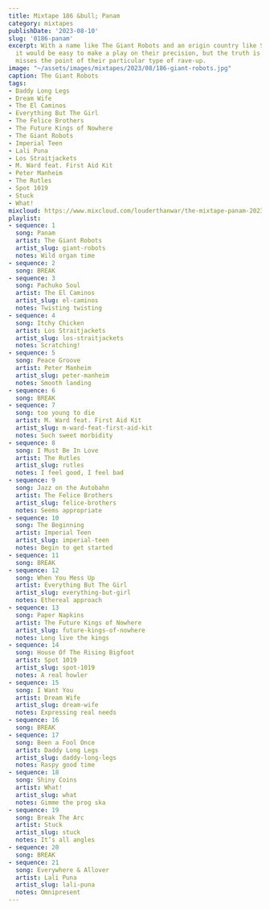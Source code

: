 ```yaml
---
title: Mixtape 186 &bull; Panam
category: mixtapes
publishDate: '2023-08-10'
slug: '0186-panam'
excerpt: With a name like The Giant Robots and an origin country like Switzerland,
  it would be easy to make a play on their precision, but the truth is that completely
  misses the point of their particular type of rave-up.
image: "~/assets/images/mixtapes/2023/08/186-giant-robots.jpg"
caption: The Giant Robots
tags:
- Daddy Long Legs
- Dream Wife
- The El Caminos
- Everything But The Girl
- The Felice Brothers
- The Future Kings of Nowhere
- The Giant Robots
- Imperial Teen
- Lali Puna
- Los Straitjackets
- M. Ward feat. First Aid Kit
- Peter Manheim
- The Rutles
- Spot 1019
- Stuck
- What!
mixcloud: https://www.mixcloud.com/louderthanwar/the-mixtape-panam-2023-08-10/
playlist:
- sequence: 1
  song: Panam
  artist: The Giant Robots
  artist_slug: giant-robots
  notes: Wild organ time
- sequence: 2
  song: BREAK
- sequence: 3
  song: Pachuko Soul
  artist: The El Caminos
  artist_slug: el-caminos
  notes: Twisting twisting
- sequence: 4
  song: Itchy Chicken
  artist: Los Straitjackets
  artist_slug: los-straitjackets
  notes: Scratching!
- sequence: 5
  song: Peace Groove
  artist: Peter Manheim
  artist_slug: peter-manheim
  notes: Smooth landing
- sequence: 6
  song: BREAK
- sequence: 7
  song: too young to die
  artist: M. Ward feat. First Aid Kit
  artist_slug: m-ward-feat-first-aid-kit
  notes: Such sweet morbidity
- sequence: 8
  song: I Must Be In Love
  artist: The Rutles
  artist_slug: rutles
  notes: I feel good, I feel bad
- sequence: 9
  song: Jazz on the Autobahn
  artist: The Felice Brothers
  artist_slug: felice-brothers
  notes: Seems appropriate
- sequence: 10
  song: The Beginning
  artist: Imperial Teen
  artist_slug: imperial-teen
  notes: Begin to get started
- sequence: 11
  song: BREAK
- sequence: 12
  song: When You Mess Up
  artist: Everything But The Girl
  artist_slug: everything-but-girl
  notes: Ethereal approach
- sequence: 13
  song: Paper Napkins
  artist: The Future Kings of Nowhere
  artist_slug: future-kings-of-nowhere
  notes: Long live the kings
- sequence: 14
  song: House Of The Rising Bigfoot
  artist: Spot 1019
  artist_slug: spot-1019
  notes: A real howler
- sequence: 15
  song: I Want You
  artist: Dream Wife
  artist_slug: dream-wife
  notes: Expressing real needs
- sequence: 16
  song: BREAK
- sequence: 17
  song: Been a Fool Once
  artist: Daddy Long Legs
  artist_slug: daddy-long-legs
  notes: Raspy good time
- sequence: 18
  song: Shiny Coins
  artist: What!
  artist_slug: what
  notes: Gimme the prog ska
- sequence: 19
  song: Break The Arc
  artist: Stuck
  artist_slug: stuck
  notes: It’s all angles
- sequence: 20
  song: BREAK
- sequence: 21
  song: Everywhere & Allover
  artist: Lali Puna
  artist_slug: lali-puna
  notes: Omnipresent
---
```


